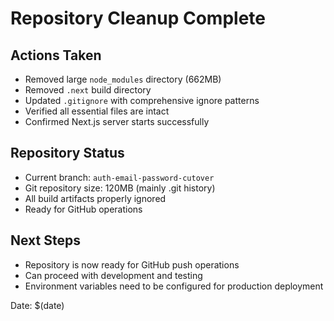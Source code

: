 # Repository Cleanup Complete

## Actions Taken
- Removed large `node_modules` directory (662MB)
- Removed `.next` build directory  
- Updated `.gitignore` with comprehensive ignore patterns
- Verified all essential files are intact
- Confirmed Next.js server starts successfully

## Repository Status
- Current branch: `auth-email-password-cutover`
- Git repository size: 120MB (mainly .git history)
- All build artifacts properly ignored
- Ready for GitHub operations

## Next Steps
- Repository is now ready for GitHub push operations
- Can proceed with development and testing
- Environment variables need to be configured for production deployment

Date: $(date)